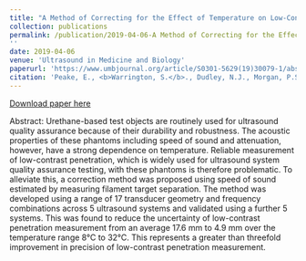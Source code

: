 ```yaml
---
title: "A Method of Correcting for the Effect of Temperature on Low-Contrast Penetration Measurement in Urethane Phantoms"
collection: publications
permalink: /publication/2019-04-06-A Method of Correcting for the Effect of Temperature on Low-Contrast Penetration Measurement in Urethane Phantoms
''
date: 2019-04-06
venue: 'Ultrasound in Medicine and Biology'
paperurl: 'https://www.umbjournal.org/article/S0301-5629(19)30079-1/abstract'
citation: 'Peake, E., <b>Warrington, S.</b>., Dudley, N.J., Morgan, P.S., and Gibson, N.M. (2019) “A Method of Correcting for the Effect of Temperature on Low-Contrast Penetration Measurement in Urethane Phantoms”, <i>Ultrasound in Medicine and Biology</i>, vol. 45, no. 6.'
---
```


<a href='https://www.umbjournal.org/article/S0301-5629(19)30079-1/abstract'>Download paper here</a>

Abstract: Urethane-based test objects are routinely used for ultrasound quality assurance because of their durability and robustness. The acoustic properties of these phantoms including speed of sound and attenuation, however, have a strong dependence on temperature. Reliable measurement of low-contrast penetration, which is widely used for ultrasound system quality assurance testing, with these phantoms is therefore problematic. To alleviate this, a correction method was proposed using speed of sound estimated by measuring filament target separation. The method was developed using a range of 17 transducer geometry and frequency combinations across 5 ultrasound systems and validated using a further 5 systems. This was found to reduce the uncertainty of low-contrast penetration measurement from an average 17.6 mm to 4.9 mm over the temperature range 8&deg;C to 32&deg;C. This represents a greater than threefold improvement in precision of low-contrast penetration measurement.
